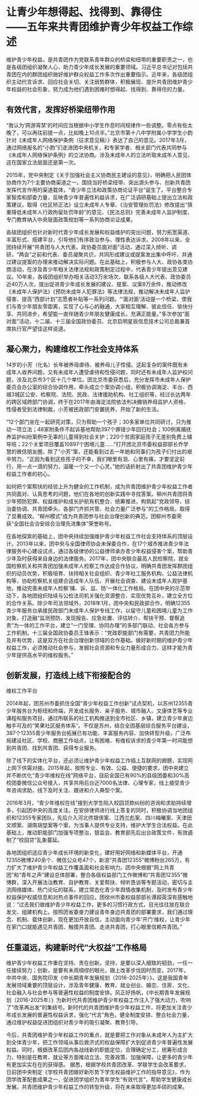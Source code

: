 # 让青少年想得起、找得到、靠得住<br/>——五年来共青团维护青少年权益工作综述

维护青少年权益，是共青团作为党联系青年群众的桥梁和纽带的重要职责之一，也是各级团组织凝聚人心、助力青少年成长发展的重要领域。习近平总书记对包括共青团在内的群团组织做好维护群众权益工作多次作出重要指示。近年来，各级团组织主动代言诉求、回应社会关切、关注弱势群体，积极展现、提升共青团维护青少年权益的社会形象，努力成为他们遇到困难时想得起、找得到、靠得住的力量。

## 有效代言，发挥好桥梁纽带作用

“我认为‘网游宵禁’的时间应当根据中小学生作息时间规律作一些调整。零点有些太晚了，可以再往前提一点，比如晚上10点半。”北京市第十八中学附属小学学生小韵针对《未成年人网络保护条例（征求意见稿）》表达了自己的意见。2017年3月，通过网络报名的“小韵”们走进团中央机关，和专家学者、相关部门代表共同参与《未成年人网络保护条例》的立法协商。涉及未成年人的立法听取未成年人意见，这在国家立法层面还是第一次。

2015年，党中央制定《关于加强社会主义协商民主建设的意见》，明确把人民团体协商作为7个主要协商渠道之一。围绕当好桥梁纽带、突出源头参与、创新共青团发挥代言作用的渠道载体，“青少年立法和政策协商论证平台”诞生了。平台整合专家智库和部委力量，反映青少年普遍性利益诉求，在广泛调研基础上提出立法和政策建议，取得《社区矫正法》设立未成年人专章、《治安管理处罚法》修改提出“慎重降低未成年人行政拘留处罚年龄”的意见、《民法总则》完善未成年人监护制度、专门教育纳入中央层面政策规划等一系列协商论证成果。

各级团组织也针对新时代青少年成长发展和权益维护的突出问题，努力拓宽渠道、丰富形式、搭建平台，引导他们有序政治参与、理性表达诉求。2008年以来，全团持续开展“共青团与人大代表、政协委员面对面”活动，通过深入倾听、调研，“两会”之前和代表、委员凝聚共识，共同形成建议或提案发出集中呼吁，并通过建议提案的办理来推动解决实际问题。在此基础上，积极参与人大、政协各类协商活动，在涉及青少年相关法律法规和政策制定过程中，代表青少年提出意见建议。10年来，各级团组织举办相关活动3万余场次，联系各级人大代表、政协委员近40万人次，提出促进青少年成长发展的建议、提案、议案8万余件，推动修改《未成年人保护法》《预防未成年人犯罪法》等法律法规，推动解决未成年人监护侵害、提高“西部计划”志愿者补贴等一系列问题。“‘面对面’活动是一个桥梁，使我们与青少年朋友零距离，实现了心与心的融通，大家相互理解、彼此信任、愉快分享、共同进步，希望能一直伴随青少年朋友健康成长，充满正能量。”多次参加“面对面”活动，十二届、十三届全国政协委员、北京启明星辰信息技术公司总裁兼首席执行官严望佳这样说道。

## 凝心聚力，构建维权工作社会支持体系

14岁的小芳（化名）长年被养母虐待、被养母儿子性侵。这起复杂的案件既有未成年人收养问题，又有未成年人遭受虐待和性侵问题，同时还有未成年人监护权问题，涉及北京市3个区十几个单位。团北京市委获悉后，充分发挥市未成年人保护委员会办公室的综合协调作用，牵头成立个案协调小组，积极协调海淀、丰台、西城3城区公安、检察院、法院、民政、法律援助机构、社工组织等，经过长达两年的跨区域跨部门协调，终于在2017年由海淀法院依法判决撤销养母监护人资格，性侵者受到法律制裁，小芳被民政部门安置抚养，开始了新的生活。

“12个部门坐在一起研究对策，只为帮助一个孩子；30多家单位共同研讨，只为推动一项立法；48家附条件不起诉基地帮助397个罪错少年回归社会；100例离婚抚养监护纠纷案例中无辜的儿童得到社会关护；220个贫困家庭孩子无差别免费上辅导班；22个关爱项目覆盖10897个困境儿童……”打开团北京市委权益部部长乔学慧的微信朋友圈，除了“小芳”案，还能看到过去一年她和同事们为孩子们付出的艰辛努力。“正因为看到这些孩子的不幸，我们眼里有泪、心里有痛，才要坚定前行，用一点一滴的努力，温暖一个又一个心灵。”她的话折射出了共青团维护青少年权益工作者的初心。

如何把个案帮扶的经验上升为健全的工作机制，成为共青团维护青少年权益工作者共同面对、认真思考的问题，他们在各地的创新实践中寻找答案。柳州共青团将青少年预防犯罪、权益维护和成长护航有机整合、统筹推进，构筑起“党政领导、综治委协调、共青团牵头、各部门齐抓共管、社会力量广泛参与”的工作格局，取得了显著成效。“柳州模式”成为共青团参与社会治理创新的典范，团柳州市委荣获“全国社会治安综合治理先进集体”荣誉称号。

在各地探索的基础上，团中央持续加强维护青少年权益工作社会支持体系的顶层设计。2013年以来，团中央与全国律师协会未保委合作，在17个城市推进青少年法律服务中心建设试点，通过各级律协的公益律师承办青少年权益侵害个案，帮助青少年及时获得来自身边的法律服务。2017年，团中央联合最高人民检察院，就全国检察机关和共青团加强未成年人检察工作达成合作协议，明确共青团发挥群团组织的动员优势，积极培育、扶持相关社会组织、青少年社工服务机构、公益法律机构等，协助检察机关组建合适成年人队伍、开展社会调查、建设未成年人观护基地，推动完善未成年人检察‘捕、诉、监、防’一体化工作格局。在团中央的示范带动下，各地团组织陆续与公检法司机关强化资源整合、实现优势互补，建立全方位的合作关系。除少年司法领域外，2018年1月，团中央和民政部合作，明确12355青少年服务台承接民政部门未成年人保护专线工作，以留守儿童和困境儿童为工作对象，打造融“监测预防、发现报告、应急处置、评估转介、帮扶干预、督察追责”为一体的工作平台，建立“一门受理、协同办理”的多部门联动、社会各方参与工作机制。十三届全国政协委员王锋表示：“党政职能部门有需要，共青团力所能及并有优势，这是双方在社会治理创新领域的合作基础。做好新时期的维护青少年权益工作，必须推动社会参与，发掘社会资源和专业力量形成合力，这样才能为青少年提供高水平的维权服务。”

## 创新发展，打造线上线下衔接配合的

维权工作平台

2014年起，团苏州市委抓住全国“青少年权益工作创新”试点契机，以苏州12355青少年服务台为枢纽和终端，开发成长服务、亲子服务、城市融入、文康体艺等专业课程和服务项目，通过所联系的社工机构推送到全市社区、乡镇，建立青少年身边触手可及的“笑果社区服务体系”。不仅是苏州，结合全团基层综合服务平台建设，387个12355青少年服务台拓展已有功能、丰富服务内容、加快转型升级，广泛布局建设社区、学校、商圈工作站点，让有困难、有维权诉求的青少年第一时间能想到共青团、找到共青团、获得专业服务。

除了线下的实体化平台，还必须让维护青少年权益工作插上互联网的翅膀，实现网上网下供需对接。2015年起，按照专业、有效、公益、便捷的要求，团中央建立并不断优化“青少年维权在线”网络平台，目前全国已有90%的县级团委和30%高校团委微信公众号接入，共享共用后台近7000名法律、心理专家，线上接受青少年咨询求助，线下及时关注、跟进和介入典型个案。

2016年3月，“青少年维权在线”接到大学生陷入校园贷款纠纷的咨询和求助持续增多，引起团中央的高度关注。在安排律师进行线上答复的同时，积极协调当地团组织和12355专家团队，先后介入河北佟银侠案、江西兰彪案、四川梅曦案、天津田文顺案、湖南胡堃案等个案，为当事人提供专业支持，维护大学生合法权益。在此基础上，推动职能部门加强专项整治，银监会、教育部先后出台政策文件，有效遏制了“校园贷”乱象蔓延。

各地团组织适应青少年成长环境的新变化，建好用好网络和新媒体平台，开通12355微博240余个、微信公众号47个，新浪“共青团12355”微博粉丝265万，有力扩大了维护青少年权益工作覆盖面和社会影响力。团中央根据“网上共青团”和“青年之声”建设总体部署，整合各级权益部门工作微博和“共青团12355”微博群，深入开展法治教育、自护教育、关爱帮扶、倾听恳谈等专题活动，密切与主流网络媒体、热门论坛的联系，建立常态化青少年舆情收集机制，及时发布青少年权益保护权威信息和对热点事件的回应。团徐州市委权益部部长谭超英深有感触地说：“过去我们做维护青少年权益工作，更多的习惯行政方式，目光往往放在联合发文、组建机构上。按照团省委奋力建设青年身边共青团的部署要求，我们通过理念、机制、载体创新，现在更加开放自信，主动面向青少年‘开门’维权，让青少年在家门口就能遇见共青团、触摸共青团、走进共青团，打心眼里信赖共青团。”

## 任重道远，构建新时代“大权益”工作格局

维护青少年权益工作重在坚持、贵在创新。坚持，是要以深入细致的韧劲，一任一任接续努力；创新，是要有未雨绸缪的眼光，跟上改革步伐因时而变。2017年，中共中央、国务院印发《中长期青年发展规划（2016-2025年）》，这是我国青年发展领域重要的顶层设计，涉及青年健康、教育、就业创业、婚恋、住房、文化、社会融入与社会参与等普遍性权益的制度安排。风正好扬帆，《中长期青年发展规划（2016-2025年）》为新时代共青团维护青少年权益工作注入了强大动力，吹响了“改革再出发”的集结号。新时代的共青团维护青少年权益工作，将更加关注青少年成长发展的普遍性权益诉求，强化“代言”角色，健全制度安排、整合社会力量，通过维护权益促进团组织对青少年的吸引凝聚、教育引导。

今后，共青团维护青少年权益工作的重点，就是要把工作对象从未成年人为主扩大到全体青少年，把工作领域从事后救济式的权益保障扩大到促进青少年普遍性发展权益。同时，根据改革后团内各战线新的职能定位，合理确定分工，统筹形成合力，特别是在教育、就业等方面推动立法、完善政策、加强保障，让更多的青少年有更加实实在在的获得感。 据悉，根据学校共青团改革、学联学生会改革要求，日前团中央制定《学校共青团做好新形势下学生权益维护工作的指导意见》，作为团学改革配套成果之一，促进团学组织为青年学生“有效代言”，帮助学生健康成长发展。共青团维护青少年权益工作的转型升级，将在未来取得更加丰硕的成果。
